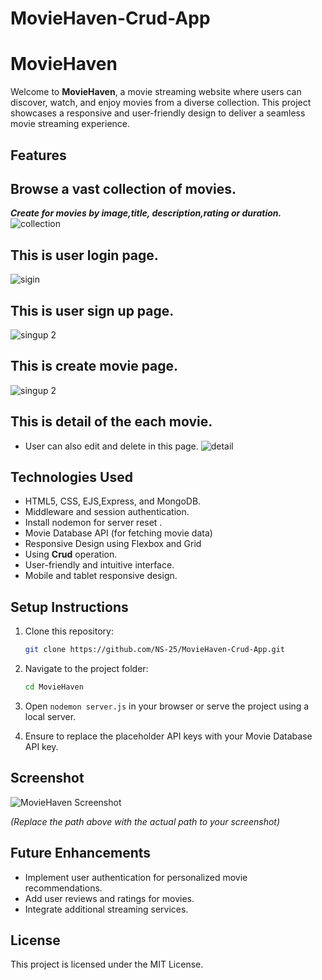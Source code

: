 # MovieHaven-Crud-App

# MovieHaven

Welcome to **MovieHaven**, a movie streaming website where users can discover, watch, and enjoy movies from a diverse collection. This project showcases a responsive and user-friendly design to deliver a seamless movie streaming experience.

## Features


## Browse a vast collection of movies.
***Create for movies by image,title, description,rating or duration.***
![collection](https://github.com/user-attachments/assets/d4ed0f92-bde0-4ab4-9f36-2cf2a6276678)


## This is user login page.
![sigin](https://github.com/user-attachments/assets/29e8d0ac-b737-43b6-9034-69ba5db01fb3)

## This is user sign up page.
![singup 2](https://github.com/user-attachments/assets/6d26d319-a19b-4243-b2b2-05c0884c1afa)

## This is create movie page.
![singup 2](https://github.com/user-attachments/assets/3d8fc556-ab56-4569-a380-670a51f3cd80)

## This is detail of the each movie.
- User can also edit and delete in this page.
![detail](https://github.com/user-attachments/assets/ac49eab0-6bcd-4ec3-a810-891616371187)





## Technologies Used

- HTML5, CSS, EJS,Express, and MongoDB.
- Middleware and session authentication.
- Install nodemon for server reset .
- Movie Database API (for fetching movie data)
- Responsive Design using Flexbox and Grid
- Using **Crud** operation.
-  User-friendly and intuitive interface.
- Mobile and tablet responsive design.


## Setup Instructions

1. Clone this repository:

    ```bash
    git clone https://github.com/NS-25/MovieHaven-Crud-App.git
    ```

2. Navigate to the project folder:

    ```bash
    cd MovieHaven
    ```

3. Open `nodemon server.js` in your browser or serve the project using a local server.

4. Ensure to replace the placeholder API keys with your Movie Database API key.

## Screenshot

![MovieHaven Screenshot](path/to/your/screenshot.png)

_(Replace the path above with the actual path to your screenshot)_

## Future Enhancements

- Implement user authentication for personalized movie recommendations.
- Add user reviews and ratings for movies.
- Integrate additional streaming services.

## License

This project is licensed under the MIT License.
